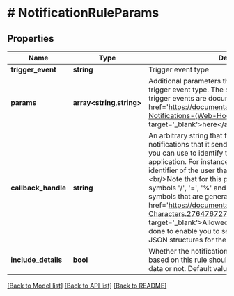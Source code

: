 # # NotificationRuleParams

## Properties

Name | Type | Description | Notes
------------ | ------------- | ------------- | -------------
**trigger_event** | **string** | Trigger event type |
**params** | **array<string,string>** | Additional parameters that are specific to the chosen trigger event type. The specifics of the different trigger events are documented &lt;a href&#x3D;&#39;https://documentation.finapi.io/access/Push-Notifications-(Web-Hooks).2766405696.html&#39; target&#x3D;&#39;_blank&#39;&gt;here&lt;/a&gt;. | [optional]
**callback_handle** | **string** | An arbitrary string that finAPI will include into the notifications that it sends based on this rule and that you can use to identify the notification in your application. For instance, you could include the identifier of the user that you create this rule for.&lt;br/&gt;&lt;br/&gt;Note that for this parameter, you can pass the symbols &#39;/&#39;, &#39;&#x3D;&#39;, &#39;%&#39; and &#39;\&quot;&#39; in addition to the symbols that are generally allowed in finAPI (see &lt;a href&#x3D;&#39;https://documentation.finapi.io/access/Allowed-Characters.2764767279.html&#39; target&#x3D;&#39;_blank&#39;&gt;Allowed Characters&lt;/a&gt;). This was done to enable you to set Base64 encoded strings and JSON structures for the callback handle. | [optional]
**include_details** | **bool** | Whether the notification messages that will be sent based on this rule should contain encrypted detailed data or not. Default value is &#39;false&#39;. | [optional] [default to false]

[[Back to Model list]](../../README.md#models) [[Back to API list]](../../README.md#endpoints) [[Back to README]](../../README.md)
